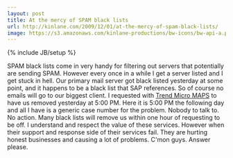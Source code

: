 ```yaml
---
layout: post
title: At the mercy of SPAM black lists
url: http://kinlane.com/2009/12/01/at-the-mercy-of-spam-black-lists/
image: https://s3.amazonaws.com/kinlane-productions/bw-icons/bw-api-a.png
---
```

{% include JB/setup %}
<p>
     SPAM black lists come in very handy for filtering out servers that potentially are sending SPAM. However every once in a while I get a server listed and I get stuck in hell. Our primary mail server got black listed yesterday at some point, and it happens to be a black list that SAP references. So of course no emails will go to our biggest client. I requested with <a href="http://www.mail-abuse.com/">Trend Micro MAPS</a> to have us removed yesterday at 5:00 PM. Here it is 5:00 PM the following day and all I have is a generic case number for the problem. Nobody to talk to. No action. Many black lists will remove us within one hour of requesting to be off. I understand and respect the value of these services. However when their support and response side of their services fail. They are hurting honest businesses and causing a lot of problems. C'mon guys. Answer please.
</p>